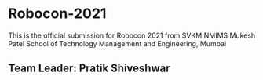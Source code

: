 # Robocon-2021

This is the official submission for Robocon 2021 from SVKM NMIMS Mukesh Patel School of Technology Management and Engineering, Mumbai

## Team Leader: Pratik Shiveshwar
